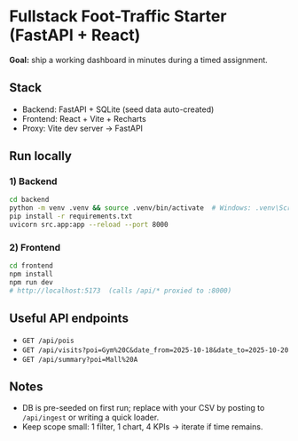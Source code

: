# Fullstack Foot-Traffic Starter (FastAPI + React)

**Goal:** ship a working dashboard in minutes during a timed assignment.

## Stack
- Backend: FastAPI + SQLite (seed data auto-created)
- Frontend: React + Vite + Recharts
- Proxy: Vite dev server → FastAPI

## Run locally

### 1) Backend
```bash
cd backend
python -m venv .venv && source .venv/bin/activate  # Windows: .venv\Scripts\activate
pip install -r requirements.txt
uvicorn src.app:app --reload --port 8000
```

### 2) Frontend
```bash
cd frontend
npm install
npm run dev
# http://localhost:5173  (calls /api/* proxied to :8000)
```

## Useful API endpoints
- `GET /api/pois`
- `GET /api/visits?poi=Gym%20C&date_from=2025-10-18&date_to=2025-10-20`
- `GET /api/summary?poi=Mall%20A`

## Notes
- DB is pre-seeded on first run; replace with your CSV by posting to `/api/ingest` or writing a quick loader.
- Keep scope small: 1 filter, 1 chart, 4 KPIs → iterate if time remains.